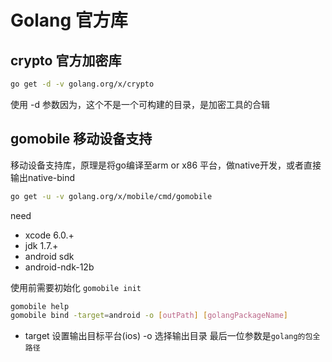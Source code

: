 # Golang 官方库

## crypto 官方加密库

```sh
go get -d -v golang.org/x/crypto
```

使用 -d 参数因为，这个不是一个可构建的目录，是加密工具的合辑

## gomobile 移动设备支持

移动设备支持库，原理是将go编译至arm or x86 平台，做native开发，或者直接输出native-bind

```sh
go get -u -v golang.org/x/mobile/cmd/gomobile
```

need

- xcode 6.0.+
- jdk 1.7.+
- android sdk
- android-ndk-12b

使用前需要初始化 `gomobile init`

```sh
gomobile help
gomobile bind -target=android -o [outPath] [golangPackageName]
```

- target 设置输出目标平台(ios) -o 选择输出目录 最后一位参数是`golang的包全路径`
